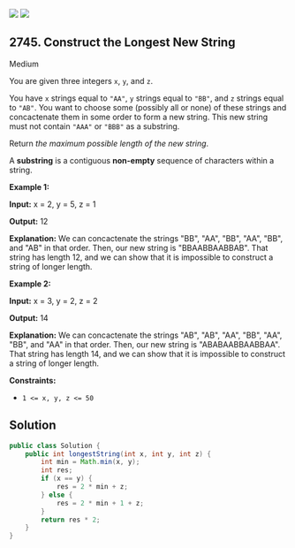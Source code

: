 [![](https://img.shields.io/github/stars/javadev/LeetCode-in-Java?label=Stars&style=flat-square)](https://github.com/javadev/LeetCode-in-Java)
[![](https://img.shields.io/github/forks/javadev/LeetCode-in-Java?label=Fork%20me%20on%20GitHub%20&style=flat-square)](https://github.com/javadev/LeetCode-in-Java/fork)

## 2745\. Construct the Longest New String

Medium

You are given three integers `x`, `y`, and `z`.

You have `x` strings equal to `"AA"`, `y` strings equal to `"BB"`, and `z` strings equal to `"AB"`. You want to choose some (possibly all or none) of these strings and concactenate them in some order to form a new string. This new string must not contain `"AAA"` or `"BBB"` as a substring.

Return _the maximum possible length of the new string_.

A **substring** is a contiguous **non-empty** sequence of characters within a string.

**Example 1:**

**Input:** x = 2, y = 5, z = 1

**Output:** 12

**Explanation:** We can concactenate the strings "BB", "AA", "BB", "AA", "BB", and "AB" in that order. Then, our new string is "BBAABBAABBAB". That string has length 12, and we can show that it is impossible to construct a string of longer length.

**Example 2:**

**Input:** x = 3, y = 2, z = 2

**Output:** 14

**Explanation:** We can concactenate the strings "AB", "AB", "AA", "BB", "AA", "BB", and "AA" in that order. Then, our new string is "ABABAABBAABBAA". That string has length 14, and we can show that it is impossible to construct a string of longer length.

**Constraints:**

*   `1 <= x, y, z <= 50`

## Solution

```java
public class Solution {
    public int longestString(int x, int y, int z) {
        int min = Math.min(x, y);
        int res;
        if (x == y) {
            res = 2 * min + z;
        } else {
            res = 2 * min + 1 + z;
        }
        return res * 2;
    }
}
```